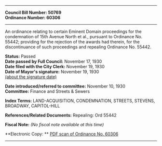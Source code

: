 * * * * *  
  
**Council Bill Number: [](#h0)[](#h2)50769**   
**Ordinance Number: 60306**  
  
* * * * *  
  
An ordinance relating to certain Eminent Domain proceedings for the condemnation of 15th Avenue North et al., pursuant to Ordinance No. 55442; providing for the rejection of the awards had therein, for the discontinuance of such proceedings and repealing Ordinance No. 55442.  
  
**Status:** Passed   
**Date passed by Full Council:** November 17, 1930   
**Date filed with the City Clerk:** November 19, 1930   
**Date of Mayor's signature:** November 19, 1930   
[(about the signature date)](/~public/approvaldate.htm)   
  
  
**Date introduced/referred to committee:** November 10, 1930   
**Committee:** Finance and Streets & Sewers   
  
**Index Terms:** LAND-ACQUISITION, CONDEMNATION, STREETS, STEVENS, BROADWAY, CAPITOL-HILL  
  
**References/Related Documents:** Repealing: Ord 55442  
  
**Fiscal Note:** *(No fiscal note available at this time)*  
  
**Electronic Copy: ** [PDF scan of Ordinance No. 60306](/~archives/Ordinances/Ord_60306.pdf)  
  
* * * * *  
